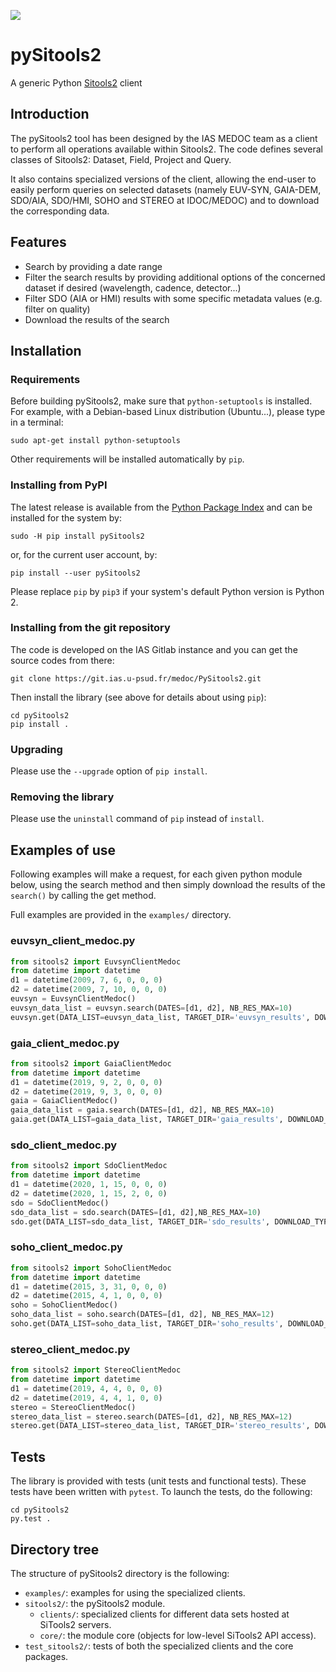 ![](http://github.com/SITools2/core-v2/raw/dev/workspace/client-public/res/images/logo_01_petiteTaille.png)

# pySitools2

A generic Python [Sitools2](https://github.com/SITools2/SITools2-core) client

## Introduction

The pySitools2 tool has been designed by the IAS MEDOC team as a client 
to perform all operations available within Sitools2. The code defines 
several classes of Sitools2: Dataset, Field, Project and Query.

It also contains specialized versions of the client, allowing the
end-user to easily perform queries on selected datasets (namely EUV-SYN, 
GAIA-DEM, SDO/AIA, SDO/HMI, SOHO and STEREO at IDOC/MEDOC) and to 
download the corresponding data.


## Features

- Search by providing a date range
- Filter the search results by providing additional options of the 
    concerned dataset if desired (wavelength, cadence, detector...)
- Filter SDO (AIA or HMI) results with some specific metadata values 
    (e.g. filter on quality)
- Download the results of the search


## Installation

### Requirements

Before building pySitools2, make sure that `python-setuptools` is
installed. For example, with a Debian-based Linux distribution 
(Ubuntu...), please type in a terminal:

    sudo apt-get install python-setuptools

Other requirements will be installed automatically by `pip`.


### Installing from PyPI

The latest release is available from the [Python Package Index](https://pypi.org/) 
and can be installed for the system by:

    sudo -H pip install pySitools2

or, for the current user account, by:

    pip install --user pySitools2

Please replace `pip` by `pip3` if your system's default Python version 
is Python 2.


### Installing from the git repository

The code is developed on the IAS Gitlab instance and you can get the
source codes from there:

    git clone https://git.ias.u-psud.fr/medoc/PySitools2.git

Then install the library (see above for details about using `pip`):

    cd pySitools2
    pip install .


### Upgrading

Please use the `--upgrade` option of `pip install`.


### Removing the library

Please use the `uninstall` command of `pip` instead of `install`.


## Examples of use

Following examples will make a request, for each given python module 
below, using the search method and then simply download the results of
the `search()` by calling the get method. 

Full examples are provided in the `examples/` directory.

### euvsyn_client_medoc.py

```python
from sitools2 import EuvsynClientMedoc
from datetime import datetime
d1 = datetime(2009, 7, 6, 0, 0, 0)
d2 = datetime(2009, 7, 10, 0, 0, 0)
euvsyn = EuvsynClientMedoc()
euvsyn_data_list = euvsyn.search(DATES=[d1, d2], NB_RES_MAX=10)
euvsyn.get(DATA_LIST=euvsyn_data_list, TARGET_DIR='euvsyn_results', DOWNLOAD_TYPE='TAR')
```
 
### gaia_client_medoc.py

```python
from sitools2 import GaiaClientMedoc
from datetime import datetime
d1 = datetime(2019, 9, 2, 0, 0, 0)
d2 = datetime(2019, 9, 3, 0, 0, 0)
gaia = GaiaClientMedoc()
gaia_data_list = gaia.search(DATES=[d1, d2], NB_RES_MAX=10)
gaia.get(DATA_LIST=gaia_data_list, TARGET_DIR='gaia_results', DOWNLOAD_TYPE='TAR')
```

### sdo_client_medoc.py

```python
from sitools2 import SdoClientMedoc
from datetime import datetime
d1 = datetime(2020, 1, 15, 0, 0, 0)
d2 = datetime(2020, 1, 15, 2, 0, 0)
sdo = SdoClientMedoc()
sdo_data_list = sdo.search(DATES=[d1, d2],NB_RES_MAX=10)
sdo.get(DATA_LIST=sdo_data_list, TARGET_DIR='sdo_results', DOWNLOAD_TYPE='TAR')
```

### soho_client_medoc.py

```python
from sitools2 import SohoClientMedoc
from datetime import datetime
d1 = datetime(2015, 3, 31, 0, 0, 0)
d2 = datetime(2015, 4, 1, 0, 0, 0)
soho = SohoClientMedoc()
soho_data_list = soho.search(DATES=[d1, d2], NB_RES_MAX=12)
soho.get(DATA_LIST=soho_data_list, TARGET_DIR='soho_results', DOWNLOAD_TYPE='TAR')
```

### stereo_client_medoc.py

```python
from sitools2 import StereoClientMedoc
from datetime import datetime
d1 = datetime(2019, 4, 4, 0, 0, 0)
d2 = datetime(2019, 4, 4, 1, 0, 0)
stereo = StereoClientMedoc()
stereo_data_list = stereo.search(DATES=[d1, d2], NB_RES_MAX=12)
stereo.get(DATA_LIST=stereo_data_list, TARGET_DIR='stereo_results', DOWNLOAD_TYPE='TAR')
```


## Tests
The library is provided with tests (unit tests and functional tests). 
These tests have been written with `pytest`. To launch the tests, do the 
following:

    cd pySitools2
    py.test .
 
## Directory tree

The structure of pySitools2 directory is the following:
* `examples/`: examples for using the specialized clients.
* `sitools2/`: the pySitools2 module.
    * `clients/`: specialized clients for different data sets hosted at SiTools2 servers.
    * `core/`: the module core (objects for low-level SiTools2 API access).
* `test_sitools2/`: tests of both the specialized clients and the core packages.


